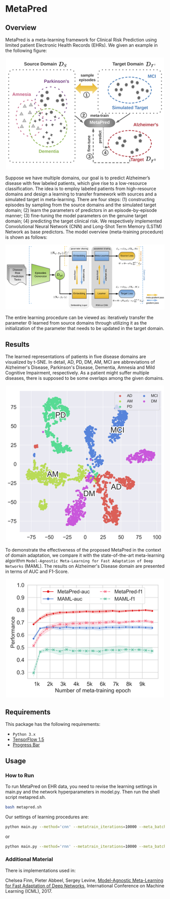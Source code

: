 # MetaPred

## Overview

MetaPred is a meta-learning framework for  Clinical Risk Prediction using limited patient Electronic Health Records (EHRs). We given an example in the following figure:

<p align="center"><img src="figures/task-design.png" alt=" Illustration of the proposed learning procedure" width="500"></p>

Suppose we have multiple domains, our goal is to predict Alzheimer’s disease with few labeled patients, which give rise to a low-resource classification. The idea is to employ labeled patients from high-resource domains and design a learning to transfer framework with sources and a simulated target in meta-learning. There are four steps: (1) constructing episodes by sampling from the source domains and the simulated target domain; (2) learn the parameters of predictors in an episode-by-episode manner; (3) fine-tuning the model parameters on the genuine target domain; (4) predicting the target clinical risk. We respectively implemented Convolutional Neural Network (CNN) and Long-Shot Term Memory (LSTM) Network as base predictors. The model overview (meta-training procedure) is shown as follows:

<p align="center"><img src="figures/MetaPred.png" alt="MetaPred framework overview" width="750"></p>

The entire learning procedure can be viewed as: iteratively transfer the parameter Θ learned from source domains through utilizing it as the initialization of the parameter that needs to be updated in the target domain.

## Results

The learned representations of patients in five disease domains are visualized by t-SNE. In detail, AD, PD, DM, AM, MCI are abbreviations of Alzheimer's Disease, Parkinson's Disease, Dementia, Amnesia and Mild Cognitive Impairment, respectively. As a patient might suffer multiple diseases, there is supposed to be some overlaps among the given domains.

<p align="center"><img src="figures/patient_vis_metapred.png" alt="Visualization of patient representation learned by MetaPred" width="500"></p>

To demonstrate the effectiveness of the proposed MetaPred in the context of domain adaptation, we compare it with the state-of-the-art meta-learning algorithm ``Model-Agnostic Meta-Learning for Fast Adaptation of Deep Networks`` (MAML). The results on Alzheimer's Disease domain are presented in terms of AUC and F1-Score.

<p align="center"><img src="figures/vs_maml_ad.png" alt="Performance comparison of MetaPred and MAML on the top of Alzheimer's Disease" width="500"></p>


## Requirements
This package has the following requirements:
* `Python 3.x`
* [TensorFlow 1.5](https://github.com/tensorflow/tensorflow)
* [Progress Bar](https://progressbar-2.readthedocs.io/en/latest/index.html)


## Usage
### How to Run
To run MetaPred on EHR data, you need to revise the learning settings in main.py and the network hyperparameters in model.py. Then run the shell script metapred.sh.
```bash
bash metapred.sh
```
Our settings of learning procedures are:
```bash
python main.py --method='cnn' --metatrain_iterations=10000 --meta_batch_size=32 --update_batch_size=4 --meta_lr=0.001 --update_lr=1e-5 --num_updates=4 --n_total_batches=500000
```
or
```bash
python main.py --method='rnn' --metatrain_iterations=10000 --meta_batch_size=32 --update_batch_size=4 --meta_lr=0.0001 --update_lr=1e-5 --num_updates=4 --n_total_batches=500000
```

### Additional Material
There is implementations used in:

Chelsea Finn, Pieter Abbeel, Sergey Levine, [Model-Agnostic Meta-Learning for Fast Adaptation of Deep Networks](https://arxiv.org/abs/1703.03400), International Conference on Machine Learning (ICML), 2017.
